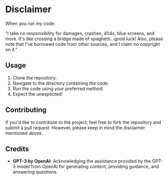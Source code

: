 # Disclaimer
When you run my code:

"I take no responsibility for damages, crashes, 404s, blue screens, and more. It's like crossing a bridge made of spaghetti...good luck! Also, please note that I've borrowed code from other sources, and I claim no copyright on it."

## Usage

1. Clone the repository.
2. Navigate to the directory containing the code.
3. Run the code using your preferred method.
4. Expect the unexpected!

## Contributing

If you'd like to contribute to the project, feel free to fork the repository and submit a pull request. However, please keep in mind the disclaimer mentioned above.

## Credits

- **GPT-3 by OpenAI**: Acknowledging the assistance provided by the GPT-3 model from OpenAI for generating content, providing guidance, and answering questions.